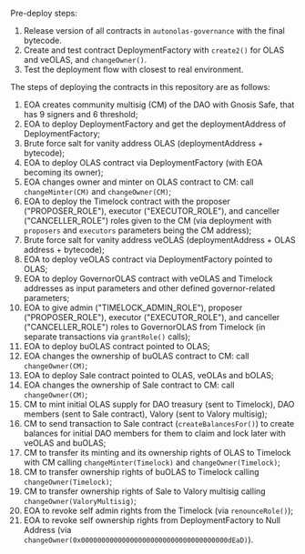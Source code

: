 
Pre-deploy steps:
1. Release version of all contracts in `autonolas-governance` with the final bytecode.
2. Create and test contract DeploymentFactory with `create2()` for OLAS and veOLAS, and `changeOwner()`.
3. Test the deployment flow with closest to real environment.

The steps of deploying the contracts in this repository are as follows:

1. EOA creates community multisig (CM) of the DAO with Gnosis Safe, that has 9 signers and 6 threshold;
2. EOA to deploy DeploymentFactory and get the deploymentAddress of DeploymentFactory;
3. Brute force salt for vanity address OLAS (deploymentAddress + bytecode);
4. EOA to deploy OLAS contract via DeploymentFactory (with EOA becoming its owner);
5. EOA changes owner and minter on OLAS contract to CM: call `changeMinter(CM)` and `changeOwner(CM)`;
6. EOA to deploy the Timelock contract with the proposer ("PROPOSER_ROLE"), executor ("EXECUTOR_ROLE"), and canceller ("CANCELLER_ROLE") roles given to the CM (via deployment with `proposers` and `executors` parameters being the CM address);
7. Brute force salt for vanity address veOLAS (deploymentAddress + OLAS address + bytecode);
8. EOA to deploy veOLAS contract via DeploymentFactory pointed to OLAS;
9. EOA to deploy GovernorOLAS contract with veOLAS and Timelock addresses as input parameters and other defined governor-related parameters;
10. EOA to give admin ("TIMELOCK_ADMIN_ROLE"), proposer ("PROPOSER_ROLE"), executor ("EXECUTOR_ROLE"), and canceller ("CANCELLER_ROLE") roles to GovernorOLAS from Timelock (in separate transactions via `grantRole()` calls);
11. EOA to deploy buOLAS contract pointed to OLAS;
12. EOA changes the ownership of buOLAS contract to CM: call `changeOwner(CM)`;
13. EOA to deploy Sale contract pointed to OLAS, veOLAs and bOLAS;
14. EOA changes the ownership of Sale contract to CM: call `changeOwner(CM)`;
15. CM to mint initial OLAS supply for DAO treasury (sent to Timelock), DAO members (sent to Sale contract), Valory (sent to Valory multisig);
16. CM to send transaction to Sale contract (`createBalancesFor()`) to create balances for initial DAO members for them to claim and lock later with veOLAS and buOLAS;
17. CM to transfer its minting and its ownership rights of OLAS to Timelock with CM calling `changeMinter(Timelock)` and `changeOwner(Timelock)`;
18. CM to transfer ownership rights of buOLAS to Timelock calling `changeOwner(Timelock)`;
19. CM to transfer ownership rights of Sale to Valory multisig calling `changeOwner(ValoryMultisig)`;
20. EOA to revoke self admin rights from the Timelock (via `renounceRole()`);
21. EOA to revoke self ownership rights from DeploymentFactory to Null Address (via `changeOwner(0x000000000000000000000000000000000000dEaD)`).